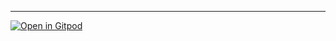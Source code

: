 

---
<!-- The text above the `---` will become the commit message when your
PR is merged. Please leave a blank newline before the `---`, otherwise
GitHub will format the text above it as a title.

Any other comments you want to keep out of the PR commit should go
below the `---`, and placed outside this HTML comment, or else they
will be invisible to reviewers.

If this PR depends on other PRs, please list them below this comment,
using the following format:
- [ ] depends on: #abc [optional extra text]
- [ ] depends on: #xyz [optional extra text]

To indicate co-authors, include lines at the bottom of the commit message 
using the format:

Co-authored-by: Author Name <author@email.com>
-->

[![Open in Gitpod](https://gitpod.io/button/open-in-gitpod.svg)](https://gitpod.io/from-referrer/)
